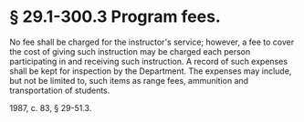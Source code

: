 # § 29.1-300.3 Program fees.

<p>No fee shall be charged for the instructor's service; however, a fee to cover the cost of giving such instruction may be charged each person participating in and receiving such instruction. A record of such expenses shall be kept for inspection by the Department. The expenses may include, but not be limited to, such items as range fees, ammunition and transportation of students.</p><p>1987, c. 83, § 29-51.3.</p>